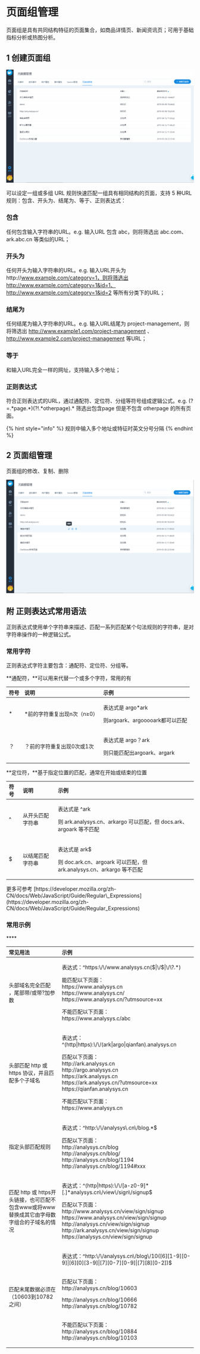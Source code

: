 # 页面组管理

页面组是具有共同结构特征的页面集合，如商品详情页、新闻资讯页；可用于基础指标分析或热图分析。

## 1 创建页面组

![](../../../.gitbook/assets/chuang-jian-ye-mian-zu.gif)

可以设定一组或多组 URL 规则快速匹配一组具有相同结构的页面，支持 5 种URL规则：包含、开头为、结尾为、等于、正则表达式：

### 包含

任何包含输入字符串的URL。e.g. 输入URL 包含 abc，则将筛选出 abc.com、ark.abc.cn 等类似的URL；

### 开头为

任何开头为输入字符串的URL。e.g. 输入URL开头为http://www.example.com/category=1，则将筛选出http://www.example.com/category=1&id=1、http://www.example.com/category=1&id=2 等所有分类下的URL；

### 结尾为

任何结尾为输入字符串的URL。e.g. 输入URL结尾为 project-management，则将筛选出 http://www.example1.com/project-management 、 http://www.example2.com/project-management 等URL；

### 等于

和输入URL完全一样的网址，支持输入多个地址；

### 正则表达式

符合正则表达式的URL，通过通配符、定位符、分组等符号组成逻辑公式。e.g. \(?=.\*page.\*\)\(?!.\*otherpage\).\* 筛选出包含page 但是不包含 otherpage 的所有页面。

{% hint style="info" %}
规则中输入多个地址或特征时英文分号分隔
{% endhint %}

## 2 页面组管理

页面组的修改、复制、删除

![](../../../.gitbook/assets/image%20%28158%29.png)

## **附 正则表达式常用语法**

正则表达式使用单个字符串来描述、匹配一系列匹配某个句法规则的字符串，是对字符串操作的一种逻辑公式。

### 常用字符

正则表达式字符主要包含：通配符、定位符、分组等。

**通配符，**可以用来代替一个或多个字符，常用的有

<table>
  <thead>
    <tr>
      <th style="text-align:left">&#x7B26;&#x53F7;</th>
      <th style="text-align:left">&#x8BF4;&#x660E;</th>
      <th style="text-align:left">&#x793A;&#x4F8B;</th>
    </tr>
  </thead>
  <tbody>
    <tr>
      <td style="text-align:left">*</td>
      <td style="text-align:left">*&#x524D;&#x7684;&#x5B57;&#x7B26;&#x91CD;&#x590D;&#x51FA;&#x73B0;n&#x6B21;&#xFF08;n&#x2265;0&#xFF09;</td>
      <td
      style="text-align:left">
        <p>&#x8868;&#x8FBE;&#x5F0F;&#x662F; argo*ark</p>
        <p>&#x5219;argoark&#x3001;argooooark&#x90FD;&#x53EF;&#x4EE5;&#x5339;&#x914D;</p>
        </td>
    </tr>
    <tr>
      <td style="text-align:left">&#xFF1F;</td>
      <td style="text-align:left">&#xFF1F;&#x524D;&#x7684;&#x5B57;&#x7B26;&#x91CD;&#x590D;&#x51FA;&#x73B0;0&#x6B21;&#x6216;1&#x6B21;</td>
      <td
      style="text-align:left">
        <p>&#x8868;&#x8FBE;&#x5F0F;&#x662F; argo&#xFF1F;ark</p>
        <p>&#x5219;&#x53EA;&#x80FD;&#x5339;&#x914D;&#x51FA;argoark&#x3001;argark</p>
        </td>
    </tr>
  </tbody>
</table>**定位符，**基于指定位置的匹配，通常在开始或结束的位置

<table>
  <thead>
    <tr>
      <th style="text-align:left">&#x7B26;&#x53F7;</th>
      <th style="text-align:left">&#x8BF4;&#x660E;</th>
      <th style="text-align:left">&#x793A;&#x4F8B;</th>
    </tr>
  </thead>
  <tbody>
    <tr>
      <td style="text-align:left">^</td>
      <td style="text-align:left">&#x4ECE;&#x5F00;&#x5934;&#x5339;&#x914D;&#x5B57;&#x7B26;&#x4E32;</td>
      <td
      style="text-align:left">
        <p>&#x8868;&#x8FBE;&#x5F0F;&#x662F; ^ark</p>
        <p>&#x5219; ark.analysys.cn&#x3001;arkargo &#x53EF;&#x4EE5;&#x5339;&#x914D;&#xFF0C;&#x4F46;
          docs.ark&#x3001;argoark &#x7B49;&#x4E0D;&#x5339;&#x914D;</p>
        </td>
    </tr>
    <tr>
      <td style="text-align:left">$</td>
      <td style="text-align:left">&#x4EE5;&#x7ED3;&#x5C3E;&#x5339;&#x914D;&#x5B57;&#x7B26;&#x4E32;</td>
      <td
      style="text-align:left">
        <p>&#x8868;&#x8FBE;&#x5F0F;&#x662F; ark$</p>
        <p>&#x5219; doc.ark.cn&#x3001;argoark &#x53EF;&#x4EE5;&#x5339;&#x914D;&#xFF0C;&#x4F46;
          ark.analysys.cn&#x3001;arkargo &#x7B49;&#x4E0D;&#x5339;&#x914D;</p>
        </td>
    </tr>
  </tbody>
</table>更多可参考 [https://developer.mozilla.org/zh-CN/docs/Web/JavaScript/Guide/Regular\_Expressions](https://developer.mozilla.org/zh-CN/docs/Web/JavaScript/Guide/Regular_Expressions)



### **常用示例**

\*\*\*\*

<table>
  <thead>
    <tr>
      <th style="text-align:left">&#x5E38;&#x89C1;&#x7528;&#x6CD5;</th>
      <th style="text-align:left">&#x793A;&#x4F8B;</th>
    </tr>
  </thead>
  <tbody>
    <tr>
      <td style="text-align:left">&#x5934;&#x90E8;&#x57DF;&#x540D;&#x5B8C;&#x5168;&#x5339;&#x914D; &#xFF0C;&#x5C3E;&#x90E8;&#x5E26;/&#x6216;&#x5E26;?&#x52A0;&#x53C2;&#x6570;</td>
      <td
      style="text-align:left">
        <p>&#x8868;&#x8FBE;&#x5F0F;&#xFF1A;^https:\/\/www.analysys.cn($|\/$|\/\?.*)
          <br
          />
        </p>
        <p>&#x80FD;&#x5339;&#x914D;&#x4EE5;&#x4E0B;&#x9875;&#x9762;&#xFF1A;
          <br />https://www.analysys.cn
          <br />https://www.analysys.cn/
          <br />https://www.analysys.cn/?utmsource=xx
          <br />
        </p>
        <p>&#x4E0D;&#x80FD;&#x5339;&#x914D;&#x4EE5;&#x4E0B;&#x9875;&#x9762;&#xFF1A;
          <br
          />https://www.analysys.c/abc</p>
        </td>
    </tr>
    <tr>
      <td style="text-align:left">&#x5934;&#x90E8;&#x5339;&#x914D; http &#x6216; https &#x534F;&#x8BAE;&#xFF0C;&#x5E76;&#x4E14;&#x5339;&#x914D;&#x591A;&#x4E2A;&#x5B50;&#x57DF;&#x540D;</td>
      <td
      style="text-align:left">
        <p>&#x8868;&#x8FBE;&#x5F0F;&#xFF1A;^(http|https):\/\/(ark|argo|qianfan).analysys.cn
          <br
          />
        </p>
        <p>&#x5339;&#x914D;&#x4EE5;&#x4E0B;&#x9875;&#x9762;&#xFF1A;
          <br />http://ark.analysys.cn
          <br />http://argo.analysys.cn
          <br />https://ark.analysys.cn
          <br />https://ark.analysys.cn/?utmsource=xx
          <br />https://qianfan.analysys.cn
          <br />
        </p>
        <p>&#x4E0D;&#x80FD;&#x5339;&#x914D;&#x4EE5;&#x4E0B;&#x9875;&#x9762;&#xFF1A;
          <br
          />https://www.analysys.cn</p>
        </td>
    </tr>
    <tr>
      <td style="text-align:left">&#x6307;&#x5B9A;&#x5934;&#x90E8;&#x5339;&#x914D;&#x89C4;&#x5219;</td>
      <td
      style="text-align:left">
        <p>&#x8868;&#x8FBE;&#x5F0F;&#xFF1A;^http:\/\/analysys\.cn\/blog.*$
          <br />
        </p>
        <p>&#x5339;&#x914D;&#x4EE5;&#x4E0B;&#x9875;&#x9762;&#xFF1A;
          <br />http://analysys.cn/blog
          <br />http://analysys.cn/blog/
          <br />http://analysys.cn/blog/1194
          <br />http://analysys.cn/blog/1194#xxx</p>
        </td>
    </tr>
    <tr>
      <td style="text-align:left">&#x5339;&#x914D; http &#x6216; https&#x5F00;&#x5934;&#x94FE;&#x63A5;&#xFF0C;&#x4E5F;&#x53EF;&#x5339;&#x914D;&#x4E0D;&#x5305;&#x542B;www&#x6216;&#x5C06;www&#x66FF;&#x6362;&#x6210;&#x5176;&#x5B83;&#x7531;&#x5B57;&#x6BCD;&#x6570;&#x5B57;&#x7EC4;&#x5408;&#x7684;&#x5B50;&#x57DF;&#x540D;&#x7684;&#x60C5;&#x51B5;</td>
      <td
      style="text-align:left">
        <p>&#x8868;&#x8FBE;&#x5F0F;&#xFF1A;^(http|https):\/\/[a-z0-9]*[.]*analysys.cn\/view\/sign\/signup$
          <br
          />
        </p>
        <p>&#x5339;&#x914D;&#x4EE5;&#x4E0B;&#x9875;&#x9762;&#xFF1A;
          <br />http://www.analysys.cn/view/sign/signup
          <br />https://www.analysys.cn/view/sign/signup
          <br />http://analysys.cn/view/sign/signup
          <br />http://ark.analysys.cn/view/sign/signup
          <br />https://analysys.cn/view/sign/signup</p>
        </td>
    </tr>
    <tr>
      <td style="text-align:left">&#x5339;&#x914D;&#x672B;&#x5C3E;&#x6570;&#x636E;&#x5FC5;&#x987B;&#x5728;&#xFF08;10603&#x5230;10782&#x4E4B;&#x95F4;&#xFF09;</td>
      <td
      style="text-align:left">
        <p>&#x8868;&#x8FBE;&#x5F0F;&#xFF1A;^http:\/\/analysys.cn\/blog\/10([6][1-9][0-9]|[6][0][3-9]|[7][0-7][0-9]|[7][8][0-2])$</p>
        <p>
          <br />&#x5339;&#x914D;&#x4EE5;&#x4E0B;&#x9875;&#x9762;&#xFF1A;
          <br />http://analysys.cn/blog/10603</p>
        <p>http://analysys.cn/blog/10666
          <br />http://analysys.cn/blog/10782</p>
        <p>
          <br />&#x4E0D;&#x80FD;&#x5339;&#x914D;&#x4EE5;&#x4E0B;&#x9875;&#x9762;&#xFF1A;
          <br
          />http://analysys.cn/blog/10884
          <br />http://analysys.cn/blog/10103
          <br />
        </p>
        </td>
    </tr>
  </tbody>
</table>